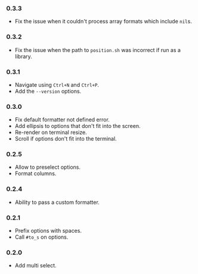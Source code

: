 ### 0.3.3

* Fix the issue when it couldn't process array formats which include `nil`s.

### 0.3.2

* Fix the issue when the path to `position.sh` was incorrect if run as a library.

### 0.3.1

* Navigate using `Ctrl+N` and `Ctrl+P`.
* Add the `--version` options.

### 0.3.0

* Fix default formatter not defined error.
* Add ellipsis to options that don't fit into the screen.
* Re-render on terminal resize.
* Scroll if options don't fit into the terminal.

### 0.2.5

* Allow to preselect options.
* Format columns.

### 0.2.4

* Ability to pass a custom formatter.

### 0.2.1

* Prefix options with spaces.
* Call `#to_s` on options.

### 0.2.0

* Add multi select.
